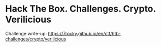 # Hack The Box. Challenges. Crypto. Verilicious

Challenge write-up: https://7rocky.github.io/en/ctf/htb-challenges/crypto/verilicious
